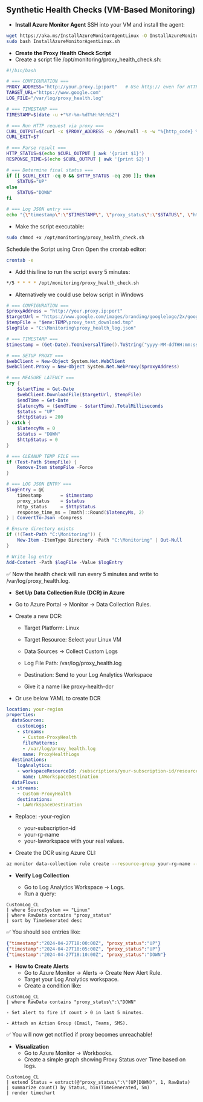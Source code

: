 ## Synthetic Health Checks (VM-Based Monitoring)

- **Install Azure Monitor Agent** 
SSH into your VM and install the agent:
```bash
wget https://aka.ms/InstallAzureMonitorAgentLinux -O InstallAzureMonitorAgentLinux.sh
sudo bash InstallAzureMonitorAgentLinux.sh
```

- **Create the Proxy Health Check Script**
- Create a script file /opt/monitoring/proxy_health_check.sh:
```bash
#!/bin/bash

# === CONFIGURATION ===
PROXY_ADDRESS="http://your.proxy.ip:port"   # Use http:// even for HTTPS traffic
TARGET_URL="https://www.google.com"
LOG_FILE="/var/log/proxy_health.log"

# === TIMESTAMP ===
TIMESTAMP=$(date -u +"%Y-%m-%dT%H:%M:%SZ")

# === Run HTTP request via proxy ===
CURL_OUTPUT=$(curl -x $PROXY_ADDRESS -o /dev/null -s -w "%{http_code} %{time_total}" --max-time 10 $TARGET_URL)
CURL_EXIT=$?

# === Parse result ===
HTTP_STATUS=$(echo $CURL_OUTPUT | awk '{print $1}')
RESPONSE_TIME=$(echo $CURL_OUTPUT | awk '{print $2}')

# === Determine final status ===
if [[ $CURL_EXIT -eq 0 && $HTTP_STATUS -eq 200 ]]; then
    STATUS="UP"
else
    STATUS="DOWN"
fi

# === Log JSON entry ===
echo "{\"timestamp\":\"$TIMESTAMP\", \"proxy_status\":\"$STATUS\", \"http_status\":\"$HTTP_STATUS\", \"response_time_ms\":$(echo "$RESPONSE_TIME*1000" | bc)}" >> $LOG_FILE

```
- Make the script executable: 
```bash
sudo chmod +x /opt/monitoring/proxy_health_check.sh
```

Schedule the Script using Cron
Open the crontab editor:

```bash
crontab -e
```
- Add this line to run the script every 5 minutes:

```bash
*/5 * * * * /opt/monitoring/proxy_health_check.sh
```
- Alternatively we could use below script in Windows
```ps1
# === CONFIGURATION ===
$proxyAddress = "http://your.proxy.ip:port"
$targetUrl = "https://www.google.com/images/branding/googlelogo/2x/googlelogo_color_92x30dp.png"  # small test file
$tempFile = "$env:TEMP\proxy_test_download.tmp"
$logFile = "C:\Monitoring\proxy_health_log.json"

# === TIMESTAMP ===
$timestamp = (Get-Date).ToUniversalTime().ToString("yyyy-MM-ddTHH:mm:ssZ")

# === SETUP PROXY ===
$webClient = New-Object System.Net.WebClient
$webClient.Proxy = New-Object System.Net.WebProxy($proxyAddress)

# === MEASURE LATENCY ===
try {
    $startTime = Get-Date
    $webClient.DownloadFile($targetUrl, $tempFile)
    $endTime = Get-Date
    $latencyMs = ($endTime - $startTime).TotalMilliseconds
    $status = "UP"
    $httpStatus = 200
} catch {
    $latencyMs = 0
    $status = "DOWN"
    $httpStatus = 0
}

# === CLEANUP TEMP FILE ===
if (Test-Path $tempFile) {
    Remove-Item $tempFile -Force
}

# === LOG JSON ENTRY ===
$logEntry = @{
    timestamp       = $timestamp
    proxy_status    = $status
    http_status     = $httpStatus
    response_time_ms = [math]::Round($latencyMs, 2)
} | ConvertTo-Json -Compress

# Ensure directory exists
if (!(Test-Path "C:\Monitoring")) {
    New-Item -ItemType Directory -Path "C:\Monitoring" | Out-Null
}

# Write log entry
Add-Content -Path $logFile -Value $logEntry

```

✅ Now the health check will run every 5 minutes and write to /var/log/proxy_health.log.

- **Set Up Data Collection Rule (DCR) in Azure**

- Go to Azure Portal → Monitor → Data Collection Rules.

- Create a new DCR:

    - Target Platform: Linux

    - Target Resource: Select your Linux VM

    - Data Sources → Collect Custom Logs

    - Log File Path: /var/log/proxy_health.log

    - Destination: Send to your Log Analytics Workspace

    - Give it a name like proxy-health-dcr

- Or use below YAML to create DCR

```yaml
location: your-region
properties:
  dataSources:
    customLogs:
    - streams:
      - Custom-ProxyHealth
      filePatterns:
      - /var/log/proxy_health.log
      name: ProxyHealthLogs
  destinations:
    logAnalytics:
    - workspaceResourceId: /subscriptions/your-subscription-id/resourceGroups/your-rg-name/providers/Microsoft.OperationalInsights/workspaces/your-laworkspace
      name: LAWorkspaceDestination
  dataFlows:
  - streams:
    - Custom-ProxyHealth
    destinations:
    - LAWorkspaceDestination
```

- Replace:
    -your-region
    - your-subscription-id
    - your-rg-name
    - your-laworkspace
with your real values.

- Create the DCR using Azure CLI:

```bash
az monitor data-collection rule create --resource-group your-rg-name --name proxy-health-dcr --location your-region --rule proxy-health-dcr.yaml
```

- **Verify Log Collection**

    -  Go to Log Analytics Workspace → Logs.
    - Run a query:
```kusto
CustomLog_CL
| where SourceSystem == "Linux"
| where RawData contains "proxy_status"
| sort by TimeGenerated desc
```
✅ You should see entries like:

```json
{"timestamp":"2024-04-27T18:00:00Z", "proxy_status":"UP"}
{"timestamp":"2024-04-27T18:05:00Z", "proxy_status":"UP"}
{"timestamp":"2024-04-27T18:10:00Z", "proxy_status":"DOWN"}
```
- **How to Create Alerts**
    - Go to Azure Monitor → Alerts → Create New Alert Rule.
    - Target your Log Analytics workspace.
    - Create a condition like:
```kusto
CustomLog_CL
| where RawData contains "proxy_status\":\"DOWN"
```
    - Set alert to fire if count > 0 in last 5 minutes.

    - Attach an Action Group (Email, Teams, SMS).
    
✅ You will now get notified if proxy becomes unreachable!

- **Visualization**
    - Go to Azure Monitor → Workbooks.
    - Create a simple graph showing Proxy Status over Time based on logs.

```kusto
CustomLog_CL
| extend Status = extract(@"proxy_status\":\"(UP|DOWN)", 1, RawData)
| summarize count() by Status, bin(TimeGenerated, 5m)
| render timechart
```